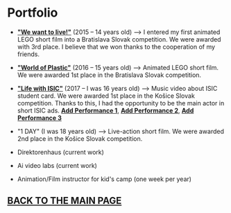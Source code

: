 # Portfolio

- [**"We want to live!"**](https://www.youtube.com/watch?v=3V1NKcxF2OI) (2015 – 14 years old) –> I entered my first animated LEGO short film into a Bratislava Slovak competition. We were awarded with 3rd place. I believe that we won thanks to the cooperation of my friends.
  
- [**"World of Plastic"**](https://www.youtube.com/watch?v=VX3JhoW89X4) (2016 – 15 years old) –> Animated LEGO short film. We were awarded 1st place in the Bratislava Slovak competition.

- [**"Life with ISIC"**](https://www.youtube.com/watch?v=07TXVp8rjss&t=9s) (2017 – I was 16 years old) –> Music video about ISIC student card. We were awarded 1st place in the Košice Slovak competition. Thanks to this, I had the opportunity to be the main actor in short ISIC ads. [**Add Performance 1**](https://www.youtube.com/watch?v=N6iNbw7amuk), [**Add Performance 2**](https://www.youtube.com/watch?v=PuG0568k_2E), [**Add Performance 3**](https://www.youtube.com/watch?v=VnI_E2yEMJE)
  
- "1 DAY" (I was 18 years old) –> Live-action short film. We were awarded 2nd place in the Košice Slovak competition.


- Direktorenhaus (current work)
- Ai video labs (current work)
- Animation/Film instructor for kid's camp (one week per year)

## [BACK TO THE MAIN PAGE](https://github.com/BenjaminHaverla/First-impression-presentation.git)
